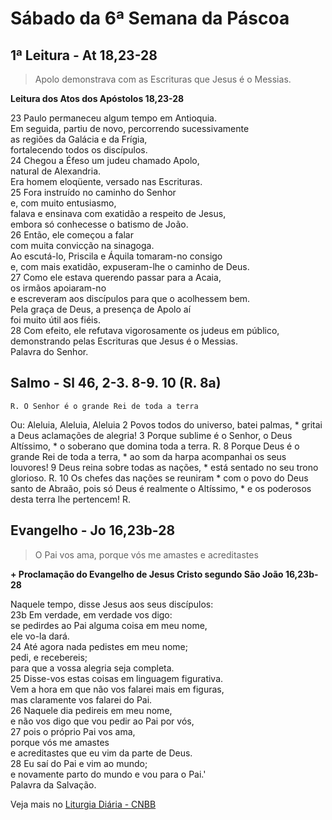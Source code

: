 # Sábado da 6ª Semana da Páscoa

## 1ª Leitura - At 18,23-28

> Apolo demonstrava com as Escrituras que Jesus é o Messias.

**Leitura dos Atos dos Apóstolos 18,23-28**

23 Paulo permaneceu algum tempo em Antioquia.   
 Em seguida, partiu de novo, percorrendo sucessivamente   
 as regiões da Galácia e da Frígia,   
 fortalecendo todos os discípulos.    
24 Chegou a Éfeso um judeu chamado Apolo,   
 natural de Alexandria.   
 Era homem eloqüente, versado nas Escrituras.    
25 Fora instruído no caminho do Senhor   
 e, com muito entusiasmo,   
 falava e ensinava com exatidão a respeito de Jesus,   
 embora só conhecesse o batismo de João.    
26 Então, ele começou a falar   
 com muita convicção na sinagoga.   
 Ao escutá-lo, Priscila e Áquila tomaram-no consigo   
 e, com mais exatidão, expuseram-lhe o caminho de Deus.    
27 Como ele estava querendo passar para a Acaia,   
 os irmãos apoiaram-no   
 e escreveram aos discípulos para que o acolhessem bem.   
 Pela graça de Deus, a presença de Apolo aí   
 foi muito útil aos fiéis.    
28 Com efeito, ele refutava vigorosamente os judeus em público,   
 demonstrando pelas Escrituras que Jesus é o Messias.   
 Palavra do Senhor.

## Salmo - Sl 46, 2-3. 8-9. 10 (R. 8a)

`R. O Senhor é o grande Rei de toda a terra`

Ou: Aleluia, Aleluia, Aleluia 
  2 Povos todos do universo, batei palmas, *     gritai a Deus aclamações de alegria!    3 Porque sublime é o Senhor, o Deus Altíssimo, *     o soberano que domina toda a terra. R.    8 Porque Deus é o grande Rei de toda a terra, *     ao som da harpa acompanhai os seus louvores!    9 Deus reina sobre todas as nações, *     está sentado no seu trono glorioso. R.    10 Os chefes das nações se reuniram *     com o povo do Deus santo de Abraão,     pois só Deus é realmente o Altíssimo, *     e os poderosos desta terra lhe pertencem! R.

## Evangelho - Jo 16,23b-28

> O Pai vos ama, porque vós me amastes e acreditastes

**+ Proclamação do Evangelho de Jesus Cristo segundo São João 16,23b-28**

Naquele tempo, disse Jesus aos seus discípulos:    
23b Em verdade, em verdade vos digo:   
 se pedirdes ao Pai alguma coisa em meu nome,   
 ele vo-la dará.     
24 Até agora nada pedistes em meu nome;    
 pedi, e recebereis;   
 para que a vossa alegria seja completa.     
25 Disse-vos estas coisas em linguagem figurativa.    
 Vem a hora em que não vos falarei mais em figuras,   
 mas claramente vos falarei do Pai.    
26 Naquele dia pedireis em meu nome,    
 e não vos digo que vou pedir ao Pai por vós,    
27 pois o próprio Pai vos ama,    
 porque vós me amastes   
 e acreditastes que eu vim da parte de Deus.     
28 Eu saí do Pai e vim ao mundo;    
 e novamente parto do mundo e vou para o Pai.'   
 Palavra da Salvação.

Veja mais no [Liturgia Diária - CNBB](http://liturgiadiaria.cnbb.org.br/app/user/user/UserView.php?ano=2017&mes=5&dia=27)